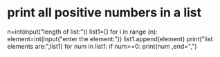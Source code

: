 # print all positive numbers in a list
n=int(input("length of list:"))
list1=[]
for i in range (n):
    element=int(input("enter the element:"))
    list1.append(element)
print("list elements are:",list1)
for num in list1:
    if num>=0:
        print(num ,end=",")
